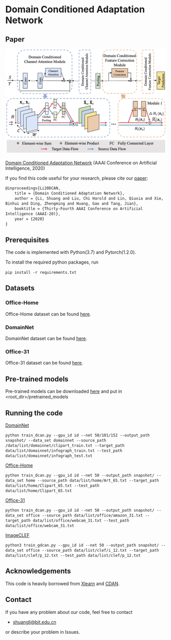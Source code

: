# Domain Conditioned Adaptation Network

## Paper

![](./teaser.jpg)

[Domain Conditioned Adaptation Network](https://arxiv.org/abs/2005.06717) 
(AAAI Conference on Artificial Intelligence, 2020)

If you find this code useful for your research, please cite our [paper](https://arxiv.org/abs/2005.06717):
```
@inproceedings{Li20DCAN,
    title = {Domain Conditioned Adaptation Network},
    author = {Li, Shuang and Liu, Chi Harold and Lin, Qiuxia and Xie, Binhui and Ding, Zhengming and Huang, Gao and Tang, Jian},
    booktitle = {Thirty-Fourth AAAI Conference on Artificial Intelligence (AAAI-20)},    
    year = {2020}
}
```

## Prerequisites
The code is implemented with Python(3.7) and Pytorch(1.2.0).

To install the required python packages, run

```pip install -r requirements.txt ```

## Datasets
### Office-Home
Office-Home dataset can be found [here](http://hemanthdv.org/OfficeHome-Dataset/).
### DomainNet
DomainNet dataset can be found [here](http://ai.bu.edu/M3SDA/).
### Office-31
Office-31 dataset can be found [here](https://people.eecs.berkeley.edu/~jhoffman/domainadapt/).


## Pre-trained models
Pre-trained models can be downloaded [here]() and put in <root_dir>/pretrained_models


## Running the code
[DomainNet](http://ai.bu.edu/M3SDA/)
```
python train_dcan.py --gpu_id id --net 50/101/152 --output_path snapshot/ --data_set domainnet --source_path /data/list/domainnet/clipart_train.txt --target_path data/list/domainnet/infograph_train.txt --test_path data/list/domainnet/infograph_test.txt
```

[Office-Home](http://hemanthdv.org/OfficeHome-Dataset/)
```
python train_dcan.py --gpu_id id --net 50 --output_path snapshot/ --data_set home --source_path data/list/home/Art_65.txt --target_path data/list/home/Clipart_65.txt --test_path data/list/home/Clipart_65.txt
```

[Office-31](https://people.eecs.berkeley.edu/~jhoffman/domainadapt/)
```
python train_dcan.py --gpu_id id --net 50 --output_path snapshot/ --data_set office --source_path data/list/office/amazon_31.txt --target_path data/list/office/webcam_31.txt --test_path data/list/office/webcam_31.txt
```

[ImageCLEF](https://imageclef.org/2014/adaptation)
```
python3 train_gdcan.py --gpu_id id --net 50 --output_path snapshot/ --data_set office --source_path data/list/clef/i_12.txt --target_path data/list/clef/p_12.txt --test_path data/list/clef/p_12.txt
```

## Acknowledgements
This code is heavily borrowed from [Xlearn](https://github.com/thuml/Xlearn) and [CDAN](https://github.com/thuml/CDAN).


## Contact
If you have any problem about our code, feel free to contact
- shuangli@bit.edu.cn

or describe your problem in Issues.
